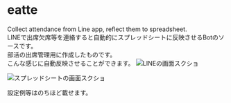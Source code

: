 # eatte
Collect attendance from Line app, reflect them to spreadsheet.  
LINEで出席欠席等を連絡すると自動的にスプレッドシートに反映させるBotのソースです。  
部活の出席管理用に作成したものです。  
こんな感じに自動反映させることができます。
![LINEの画面スクショ](https://user-images.githubusercontent.com/22224201/77850797-cc8ba080-720f-11ea-93c1-1f1b82080882.png)

![スプレッドシートの画面スクショ](https://user-images.githubusercontent.com/22224201/77850839-2a1fed00-7210-11ea-969c-3aecb66b5634.png)

設定例等はのちほど載せます。
